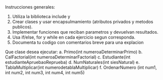 Instrucciones generales:
1. Utiliza la biblioteca include <iostream> y <stdio>
2. Crear clases y usar encapsulmamiento (atributos privados y metodos publicos).
3. Implementar funciones que reciban parametros y devuelvan resultados.
4. Usa if/else, for y while en cada ejercicio segun corresponda.
5. Documenta tu codigo con comentarios breve para una explacion 


Que clase desea ejecutar:
a. Primo(int numeroaDeterminarPrimo)
b. CalFactorial(int numeroaDeterminarFactorial)
c. Estudiante(int estudianteApruebaoReprueba)
d. NumNaturales(int siesNatural)
e. TablaMultiplicar(int numerodetablaMultiplicar)
f. OrdenarNumero (int num1, int num2, int num3, int num4, int num5)
